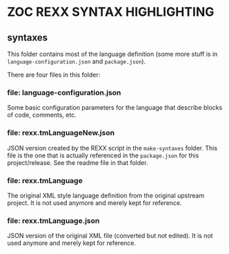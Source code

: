 
# ZOC REXX SYNTAX HIGHLIGHTING

## syntaxes

This folder contains most of the language definition (some more stuff
is in `language-configuration.json` and `package.json`).

There are four files in this folder:

### file: language-configuration.json

Some basic configuration parameters for the language that describe
blocks of code, comments, etc.

### file: rexx.tmLanguageNew.json

JSON version created by the REXX script in the `make-syntaxes` folder.
This file is the one that is actually referenced in the `package.json`
for this project/release.  See the readme file in that folder.

### file: rexx.tmLanguage

The original XML style language definition from the original upstream project.
It is not used anymore and merely kept for reference.

### file: rexx.tmLanguage.json

JSON version of the original XML file (converted but not edited). 
It is not used anymore and merely kept for reference.

